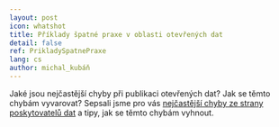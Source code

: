 ```yaml
---
layout: post
icon: whatshot
title: Příklady špatné praxe v oblasti otevřených dat
detail: false
ref: PrikladySpatnePraxe
lang: cs
author: michal_kubáň
---
```


Jaké jsou nejčastější chyby při publikaci otevřených dat? Jak se těmto chybám vyvarovat? Sepsali jsme pro vás [nejčastější chyby ze strany poskytovatelů dat](https://opendata.gov.cz/%C5%A1patn%C3%A1-praxe:start) a tipy, jak se těmto chybám vyhnout.
